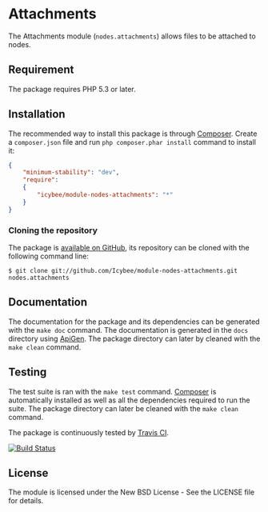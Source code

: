 # Attachments

The Attachments module (`nodes.attachments`) allows files to be attached to nodes.





## Requirement

The package requires PHP 5.3 or later.





## Installation

The recommended way to install this package is through [Composer](http://getcomposer.org/).
Create a `composer.json` file and run `php composer.phar install` command to install it:

```json
{
	"minimum-stability": "dev",
	"require":
	{
		"icybee/module-nodes-attachments": "*"
	}
}
```





### Cloning the repository

The package is [available on GitHub](https://github.com/Icybee/module-nodes-attachments), its repository can be
cloned with the following command line:

	$ git clone git://github.com/Icybee/module-nodes-attachments.git nodes.attachments





## Documentation

The documentation for the package and its dependencies can be generated with the `make doc`
command. The documentation is generated in the `docs` directory using [ApiGen](http://apigen.org/).
The package directory can later by cleaned with the `make clean` command.





## Testing

The test suite is ran with the `make test` command. [Composer](http://getcomposer.org/) is
automatically installed as well as all the dependencies required to run the suite. The package
directory can later be cleaned with the `make clean` command.

The package is continuously tested by [Travis CI](http://about.travis-ci.org/).

[![Build Status](https://travis-ci.org/Icybee/modules-journal.png?branch=master)](https://travis-ci.org/Icybee/modules-journal)





## License

The module is licensed under the New BSD License - See the LICENSE file for details.